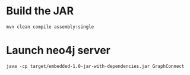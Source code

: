 # Build the JAR

    mvn clean compile assembly:single

# Launch neo4j server

    java -cp target/embedded-1.0-jar-with-dependencies.jar GraphConnect